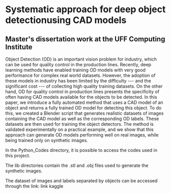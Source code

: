  # Systematic approach for deep object detectionusing CAD models

## Master's dissertation work at the UFF Computing Institute

Object Detection (OD) is an important vision problem for industry, which can be used for quality control in the production lines. Recently, deep learning methods have enabled training OD models with very good performance for complex real world datasets. However, the adoption of these models in industry has been limited by the difficulty --- and the significant cost --- of collecting high quality training datasets. On the other hand, OD for quality control in production lines presents the specificity of often having CAD models available for the objects to be detected. In this paper, we introduce a fully automated method that uses a CAD model of an object and returns a fully trained OD model for detecting this object. To do this, we created a Blender script that generates realistic datasets of images containing the CAD model as well as the corresponding OD labels. These datasets are then used for training the object detectors. The method is validated experimentally on a practical example, and we show that this approach can generate OD models performing well on real images, while being trained only on synthetic images.

In the Python_Codes directory, it is possible to access the codes used in this project.

The lib directories contain the .stl and .obj files used to generate the synthetic images.

The dataset of images and labels separated by objects can be accessed through the link: link kaggle

